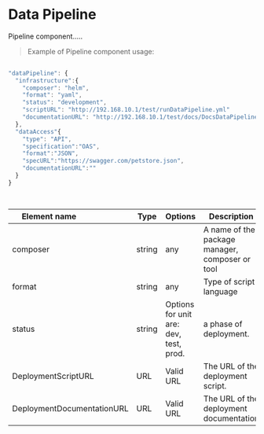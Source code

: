 # Data Pipeline

Pipeline component.....


> Example of Pipeline component usage:

```javascript
   
"dataPipeline": {
  "infrastructure":{
    "composer": "helm",
    "format": "yaml",
    "status": "development",
    "scriptURL": "http://192.168.10.1/test/runDataPipeline.yml"
    "documentationURL": "http://192.168.10.1/test/docs/DocsDataPipeline.html"
  },
  "dataAccess"{
    "type": "API",
    "specification":"OAS",
    "format":"JSON",
    "specURL":"https://swagger.com/petstore.json",
    "documentationURL":""
  }
}

  
```
| <div style="width:150px">Element name</div>   | Type  | Options  | Description  |
|---|---|---|---|
| composer | string | any | A name of the package manager, composer or tool |
| format | string  | any |  Type of script language|
| status | string  | Options for unit are: dev, test, prod. | a phase of deployment. |
| DeploymentScriptURL | URL | Valid URL  | 	The URL of the deployment script. |
| DeploymentDocumentationURL | URL | Valid URL  | 	The URL of the deployment documentation |
